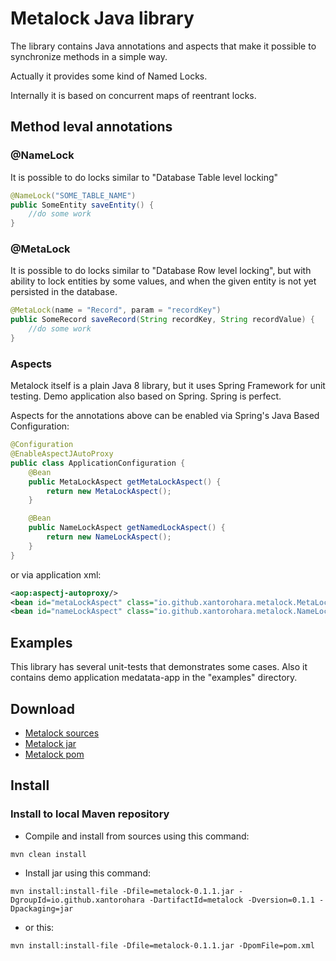 # Metalock Java library

The library contains Java annotations and aspects 
that make it possible to synchronize methods in a simple way.

Actually it provides some kind of Named Locks.

Internally it is based on concurrent maps of reentrant locks.


## Method leval annotations
### @NameLock
It is possible to do locks similar to "Database Table level locking"

```java
@NameLock("SOME_TABLE_NAME")
public SomeEntity saveEntity() {
    //do some work
}
```

### @MetaLock
It is possible to do locks similar to "Database Row level locking",
but with ability to lock entities by some values,
and when the given entity is not yet persisted in the database.
```java
@MetaLock(name = "Record", param = "recordKey")
public SomeRecord saveRecord(String recordKey, String recordValue) {
    //do some work
}
```

### Aspects
Metalock itself is a plain Java 8 library, but it uses Spring Framework for unit testing.
Demo application also based on Spring. Spring is perfect.

Aspects for the annotations above can be enabled via Spring's Java Based Configuration:
```java
@Configuration
@EnableAspectJAutoProxy
public class ApplicationConfiguration {
    @Bean
    public MetaLockAspect getMetaLockAspect() {
        return new MetaLockAspect();
    }

    @Bean
    public NameLockAspect getNamedLockAspect() {
        return new NameLockAspect();
    }
}
```

or via application xml:

```xml
<aop:aspectj-autoproxy/>
<bean id="metaLockAspect" class="io.github.xantorohara.metalock.MetaLockAspect"/>
<bean id="nameLockAspect" class="io.github.xantorohara.metalock.NameLockAspect"/>
```

## Examples

This library has several unit-tests that demonstrates some cases.
Also it contains demo application medatata-app in the "examples" directory.


## Download
- [Metalock sources](https://github.com/xantorohara/metalock/archive/master.zip)
- [Metalock jar](https://github.com/xantorohara/metalock/raw/master/target/metalock-0.1.1.jar)
- [Metalock pom](https://github.com/xantorohara/metalock/raw/master/target/pom.xml)

## Install

### Install to local Maven repository
- Compile and install from sources using this command:

`mvn clean install`

- Install jar using this command:

`mvn install:install-file -Dfile=metalock-0.1.1.jar -DgroupId=io.github.xantorohara
-DartifactId=metalock -Dversion=0.1.1 -Dpackaging=jar`

- or this:

`mvn install:install-file -Dfile=metalock-0.1.1.jar -DpomFile=pom.xml`


